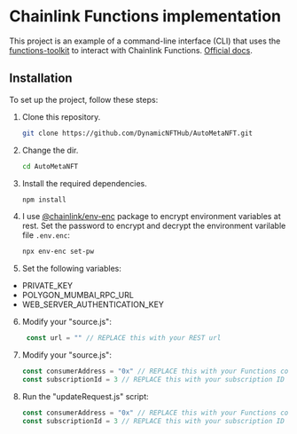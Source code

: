 # Chainlink Functions implementation

This project is an example of a command-line interface (CLI) that uses the [functions-toolkit](https://github.com/smartcontractkit/functions-toolkit) to interact with Chainlink Functions. [Official docs](https://docs.chain.link/chainlink-functions/tutorials/automate-functions#sourcejs).


## Installation

To set up the project, follow these steps:

1. Clone this repository.
   ```bash
   git clone https://github.com/DynamicNFTHub/AutoMetaNFT.git
   ```
2. Change the dir.
   ```bash
   cd AutoMetaNFT
   ```
3. Install the required dependencies.

   ```bash
   npm install
   ```

4. I use [@chainlink/env-enc](https://www.npmjs.com/package/@chainlink/env-enc) package to encrypt environment variables at rest. Set the password to encrypt and decrypt the environment varilable file `.env.enc`:

   ```bash
   npx env-enc set-pw
   ```

5. Set the following variables:
- PRIVATE_KEY
- POLYGON_MUMBAI_RPC_URL
- WEB_SERVER_AUTHENTICATION_KEY

6. Modify your "source.js":

   ```js
    const url = "" // REPLACE this with your REST url
   ```

7. Modify your "source.js":

    ```js
    const consumerAddress = "0x" // REPLACE this with your Functions consumer address
    const subscriptionId = 3 // REPLACE this with your subscription ID
    ```

8. Run the "updateRequest.js" script:

    ```js
    const consumerAddress = "0x" // REPLACE this with your Functions consumer address
    const subscriptionId = 3 // REPLACE this with your subscription ID
    ```